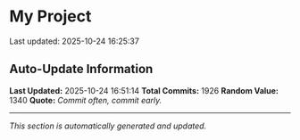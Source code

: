 # My Project


Last updated: 2025-10-24 16:25:37













































































































































































































































































































































































































































































































































































































































































































































































































































































































































































































































































































































































































































































































































































































































































































































































































































































































































































































































































































































































































































































































































































































































































































































































































## Auto-Update Information

**Last Updated:** 2025-10-24 16:51:14
**Total Commits:** 1926
**Random Value:** 1340
**Quote:** _Commit often, commit early._

---
_This section is automatically generated and updated._